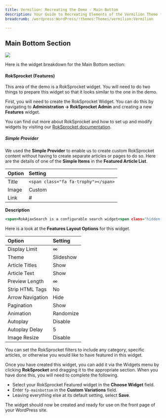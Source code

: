 ```yaml
---
title: Vermilion: Recreating the Demo - Main Bottom
description: Your Guide to Recreating Elements of the Vermilion Theme for WordPress
breadcrumb: /wordpress:WordPress/!themes:Themes/vermilion:Vermilion

---
```


Main Bottom Section
-----

![][demo]

Here is the widget breakdown for the Main Bottom section:

#### RokSprocket (Features)

This area of the demo is a RokSprocket widget. You will need to do two things to prepare this widget so that it looks similar to the one in the demo.

First, you will need to create the RokSprocket Widget. You can do this by navigating to **Administration -> RokSprocket Admin** and creating a new **Features** widget.

You can find out more about RokSprocket and how to set up and modify widgets by visiting our [RokSprocket documentation][roksprocket].

##### Simple Provider

We used the **Simple Provider** to enable us to create custom RokSprocket content without having to create separate articles or pages to do so. Here are the details of one of the **Simple Items** in the **Featured Article List**.

| Option      | Setting                              |
| :---------- | :----------                          |
| Title       | `<span class="fa fa-trophy"></span>` |
| Image       | Custom                               |
| Link        | #                                    |

**Description**

~~~ .html
<span>RokAjaxSearch is a configurable search widget<span class="hidden-tablet"> that uses AJAX to load results in real time via a styled, paged popup. It can be set to local or Google search, inclusive of Web, image, video and blog</span>.</span>
~~~

Here is a look at the **Features Layout Options** for this widget.

| Option           | Setting     |
| :----------      | :---------- |
| Display Limit    | ∞           |
| Theme            | Slideshow   |
| Article Titles   | Show        |
| Article Text     | Show        |
| Preview Length   | ∞           |
| Strip HTML Tags  | No          |
| Arrow Navigation | Hide        |
| Pagination       | Show        |
| Animation        | Randomize   |
| Autoplay         | Disable     |
| Autoplay Delay   | 5           |
| Image Resize     | Disable     |

You can set the RokSprocket filters to include any category, specific articles, or otherwise you would like to have featured in this widget.

Once you have created this widget, you can add it via the Widgets menu by clicking **RokSprocket** and dragging it to the appropriate section. When you have done this, you will need to complete the following.

* Select your RokSprocket Featured widget in the **Choose Widget** field.
* Enter `fp-mainbottom` in the **Custom Variations** field.
* Leaving everything else at its default setting, select **Save**.

The widget should now be created and ready for use on the front page of your WordPress site.

[demo]: assets/demo_8.jpeg
[roksprocket]: ../../plugins/roksprocket/
